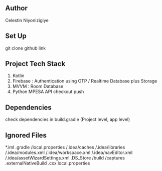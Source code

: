 ## Author 
Celestin Niyonizigiye

## Set Up 
git clone github link 

## Project Tech Stack 
1. Kotlin
2. Firebase : Authentication using OTP / Realtime Database plus Storage 
3. MVVM : Room Database 
4. Python MPESA API checkout push 

## Dependencies 
check dependencies in build.gradle (Project level, app level)

## Ignored Files 
*.iml
.gradle
/local.properties
/.idea/caches
/.idea/libraries
/.idea/modules.xml
/.idea/workspace.xml
/.idea/navEditor.xml
/.idea/assetWizardSettings.xml
.DS_Store
/build
/captures
.externalNativeBuild
.cxx
local.properties




